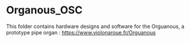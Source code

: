 # Organous_OSC

This folder contains hardware designs and software for the Orguanous, a prototype pipe organ : https://www.violonaroue.fr/Orguanous 

